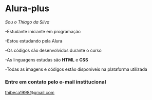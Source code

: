 # Alura-plus
*Sou o Thiago da Silva*

-Estudante iniciante em programação

-Estou estudando pela Alura

-Os códigos são desenvolvidos durante o curso

-As linguagens estudas são **HTML** e **CSS**

-Todas as imagens e códigos estão disponíveis na plataforma utilizada

### Entre em contato pelo e-mail institucional
thibeca1998@gmail.com
